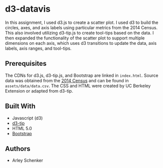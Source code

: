# d3-datavis

In this assignment, I used d3.js to create a scatter plot. I used d3 to build the circles, axes, and axis labels using particular metrics from the 2014 Census. This also involved utilizing d3-tip.js to create tool-tips based on the data. I then expanded the functionality of the scatter plot to support multiple dimensions on each axis, which uses d3 transitions to update the data, axis labels, axis ranges, and tool-tips.

## Prerequisites

The CDNs for d3.js, d3-tip.js, and Bootstrap are linked in `index.html`. Source data was obtained from the [2014 Census](https://factfinder.census.gov/faces/nav/jsf/pages/searchresults.xhtml) and can be found in `assets/data/data.csv`. The CSS and HTML were created by UC Berkeley Extension or adapted from d3-tip.

## Built With

* Javascript (d3)
* [d3-tip](https://github.com/Caged/d3-tip)
* HTML 5.0
* [Bootstrap](https://getbootstrap.com/)

## Authors

* Arley Schenker